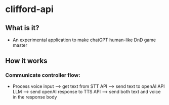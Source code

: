 # clifford-api
## What is it?
- An experimental application to make chatGPT human-like DnD game master

## How it works
### Communicate controller flow:
- Process voice input --> get text from STT API --> send text to openAI API LLM
--> send openAI response to TTS API -->  send both text and voice in the response body